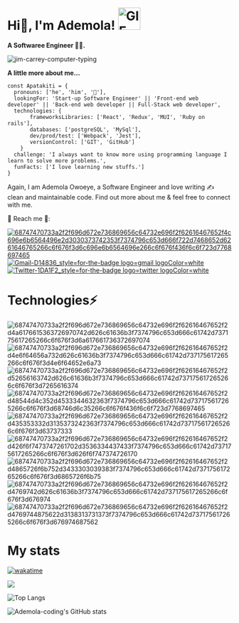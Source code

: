 <!--
### Hi there 👋
**Ademola-coding/Ademola-coding** is a ✨ _special_ ✨ repository because its `README.md` (this file) appears on your GitHub profile.

Here are some ideas to get you started:

- 🔭 I’m currently working on ...
- 🌱 I’m currently learning ...
- 👯 I’m looking to collaborate on ...
- 🤔 I’m looking for help with ...
- 💬 Ask me about ...
- 📫 How to reach me: ...
- 😄 Pronouns: ...
- ⚡ Fun fact: ...
-->


# Hi👋, I'm Ademola! <img src="https://user-images.githubusercontent.com/96092850/184507516-54b62219-5e42-48cd-8add-b1676e69601b.gif" width="50" height="50" alt="GIF">

**A Softwaree Engineer 🧑‍💻.**

![jim-carrey-computer-typing](https://user-images.githubusercontent.com/96092850/184507720-046cd910-0555-4e1d-afe1-3b0359463745.gif)

 **A little more about me...**
 
```
const Apatakiti = {
  pronouns: ['he', 'him', '🧑'],
  lookingFor: 'Start-up Software Engineer' || 'Front-end web developer' || 'Back-end web developer || Full-Stack web developer',
  technologies: {
       frameworksLibraries: ['React', 'Redux', 'MUI', 'Ruby on rails'],
       databases: ['postgreSQL', 'MySql'],
       dev/prod/test: ['Webpack', 'Jest'],
       versionControl: ['GIT', 'GitHub']
    }
  challenge: 'I always want to know more using programming language I learn to solve more problems.',
  funFacts: ['I love learning new stuffs.']
}
```

Again, I am Ademola Owoeye, a Software Engineer and love writing ✍️ clean and maintainable code. Find out more about me & feel free to connect with me.

👤 Reach me 📡:

[![68747470733a2f2f696d672e736869656c64732e696f2f62616467652f4c696e6b6564496e2d3030373742353f7374796c653d666f722d7468652d6261646765266c6f676f3d6c696e6b6564696e266c6f676f436f6c6f723d7768697465](https://user-images.githubusercontent.com/96092850/184509431-0d157cfb-b274-45b7-94b9-72db294d956f.svg)](linkedin.com/in/ademola-owoeye)    [![Gmail-D14836_style=for-the-badge logo=gmail logoColor=white](https://user-images.githubusercontent.com/96092850/184509554-3274adce-3e31-4cff-a892-e1260491b9d7.png)
](ademolaowoeye07@gmail.com)   [![Twitter-1DA1F2_style=for-the-badge logo=twitter logoColor=white](https://user-images.githubusercontent.com/96092850/184509614-fed664bb-d846-4872-a2b4-c39cd9832015.png)
](https://twitter.com/Apatakiti) 

# Technologies⚡
![68747470733a2f2f696d672e736869656c64732e696f2f62616467652f2d4a6176615363726970742d626c61636b3f7374796c653d666c61742d737175617265266c6f676f3d6a617661736372697074](https://user-images.githubusercontent.com/96092850/184509668-1e2ce4cc-247f-4f69-89c8-733dc4ead452.svg)  ![68747470733a2f2f696d672e736869656c64732e696f2f62616467652f2d4e6f64656a732d626c61636b3f7374796c653d666c61742d737175617265266c6f676f3d4e6f64652e6a73](https://user-images.githubusercontent.com/96092850/184509674-267ed8d8-8765-4fd9-a65b-be3f749eb9df.svg)  ![68747470733a2f2f696d672e736869656c64732e696f2f62616467652f2d52656163742d626c61636b3f7374796c653d666c61742d737175617265266c6f676f3d7265616374](https://user-images.githubusercontent.com/96092850/184509679-7fedf97c-fc32-457c-8ab6-021aba5c6fad.svg)  ![68747470733a2f2f696d672e736869656c64732e696f2f62616467652f2d48544d4c352d4533344632363f7374796c653d666c61742d737175617265266c6f676f3d68746d6c35266c6f676f436f6c6f723d7768697465](https://user-images.githubusercontent.com/96092850/184509685-f59f658e-0ed9-4936-b1be-70ef1304487e.svg)  ![68747470733a2f2f696d672e736869656c64732e696f2f62616467652f2d435353332d3135373242363f7374796c653d666c61742d737175617265266c6f676f3d63737333](https://user-images.githubusercontent.com/96092850/184509690-351d025b-50b2-4ec9-9dc2-04dacc0839df.svg)  ![68747470733a2f2f696d672e736869656c64732e696f2f62616467652f2d426f6f7473747261702d3536334437433f7374796c653d666c61742d737175617265266c6f676f3d626f6f747374726170](https://user-images.githubusercontent.com/96092850/184509694-623df1a7-c9eb-4f7a-989b-ced090448e70.svg)  ![68747470733a2f2f696d672e736869656c64732e696f2f62616467652f2d4865726f6b752d3433303039383f7374796c653d666c61742d737175617265266c6f676f3d6865726f6b75](https://user-images.githubusercontent.com/96092850/184509699-2132ea9d-a466-44cf-927c-c532d57e32a5.svg)  ![68747470733a2f2f696d672e736869656c64732e696f2f62616467652f2d4769742d626c61636b3f7374796c653d666c61742d737175617265266c6f676f3d676974](https://user-images.githubusercontent.com/96092850/184509704-01e1ddd4-4336-409f-af48-4b465492060c.svg)  ![68747470733a2f2f696d672e736869656c64732e696f2f62616467652f2d4769744875622d3138313731373f7374796c653d666c61742d737175617265266c6f676f3d676974687562](https://user-images.githubusercontent.com/96092850/184509708-5ffcb747-5e25-469e-a7a1-8edb7b8d1b10.svg)

# My stats
[![wakatime](https://wakatime.com/badge/user/f183ad85-12d5-4730-9187-6b4a51688cec.svg)](https://wakatime.com/@f183ad85-12d5-4730-9187-6b4a51688cec) 

![](https://komarev.com/ghpvc/?username=Apatakiti&base=1000)

![Top Langs](https://github-readme-stats.vercel.app/api/top-langs/?username=Apatakiti&show_icons=true&theme=dark)

![Ademola-coding's GitHub stats](https://github-readme-stats.vercel.app/api?username=Apatakiti&show_icons=true&theme=dark)

<!-- **This week's coding time stat:**
[![Ademola's wakatime stats](https://github-readme-stats.vercel.app/api/wakatime?username=Ademola)](https://github.com/Ademola-coding/github-readme-stats) -->

